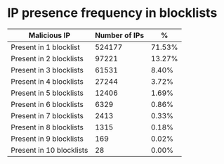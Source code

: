 # IP presence frequency in blocklists
| Malicious IP | Number of IPs | % |
|----|----|----|
| Present in 1 blocklist | 524177 | 71.53% |
| Present in 2 blocklists | 97221 | 13.27% |
| Present in 3 blocklists | 61531 | 8.40% |
| Present in 4 blocklists | 27244 | 3.72% |
| Present in 5 blocklists | 12406 | 1.69% |
| Present in 6 blocklists | 6329 | 0.86% |
| Present in 7 blocklists | 2413 | 0.33% |
| Present in 8 blocklists | 1315 | 0.18% |
| Present in 9 blocklists | 169 | 0.02% |
| Present in 10 blocklists | 28 | 0.00% |
